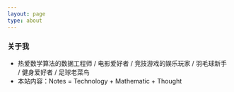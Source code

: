 ```yaml
---
layout: page
type: about
---
```


### 关于我

- 热爱数学算法的数据工程师 / 电影爱好者 / 竞技游戏的娱乐玩家 / 羽毛球新手 / 健身爱好者 / 足球老菜鸟
- 本站内容：Notes = Technology + Mathematic + Thought
